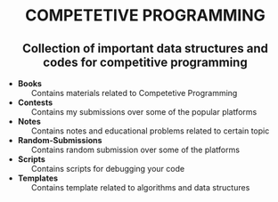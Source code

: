 <h1 align="center"> COMPETETIVE PROGRAMMING </h1>
<h2 align="center"> Collection of important data structures and codes for competitive programming </h2> 

<ul>
<li>
   <b>Books</b>
   <ul>
      Contains materials related to Competetive Programming  
   </ul>
</li>

<li>
      <b>Contests</b>
   <ul>
   Contains my submissions over some of the popular platforms
   </ul>
</li>

<li>
   <b>Notes</b>
   <ul>
   Contains notes and educational problems related to certain topic
   </ul>
</li>

<li>
   <b>Random-Submissions</b>
   <ul>
    Contains random submission over some of the platforms
   </ul>
</li>

<li>
   <b>Scripts</b>
   <ul>
   Contains scripts for debugging your code 
   </ul>
</li>

<li>
   <b>Templates</b>
   <ul>
   Contains template related to algorithms and data structures
   </ul>
</li>

</ul>